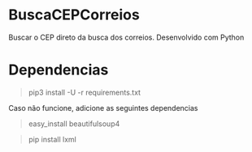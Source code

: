 # BuscaCEPCorreios
Buscar o CEP direto da busca dos correios. Desenvolvido com Python

# Dependencias

> pip3 install -U -r requirements.txt

Caso não funcione, adicione as seguintes dependencias

> easy_install beautifulsoup4

> pip install lxml
